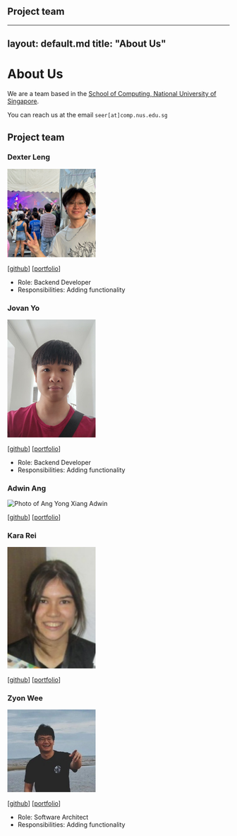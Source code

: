 ## Project team

---
  layout: default.md
  title: "About Us"
---

# About Us

We are a team based in the [School of Computing, National University of Singapore](http://www.comp.nus.edu.sg).

You can reach us at the email `seer[at]comp.nus.edu.sg`

## Project team

### Dexter Leng

<img src="images/dexterleng.png" width="200px">

[[github](https://github.com/dexterleng)]
[[portfolio](team/dexterleng.md)]

* Role: Backend Developer
* Responsibilities: Adding functionality

### Jovan Yo

<img src="images/suspectblue.png" width="200px">

[[github](https://github.com/suspectblue)]
[[portfolio](team/suspectblue.md)]

* Role: Backend Developer
* Responsibilities: Adding functionality

### Adwin Ang

<img src="images/angyongxiangadwin.png" width="200px" alt="Photo of Ang Yong Xiang Adwin">

[[github](http://github.com/adwinang)]
[[portfolio](team/angYongXiangAdwin.md)]

### Kara Rei

<img src="images/kararei.png" width="200px">

[[github](https://github.com/kararei)]
[[portfolio](team/kararei.md)]


### Zyon Wee

<img src="images/zyonwee.png" width="200px">

[[github](https://github.com/zyonwee)]
[[portfolio](team/zyonwee.md)]

* Role: Software Architect
* Responsibilities: Adding functionality
